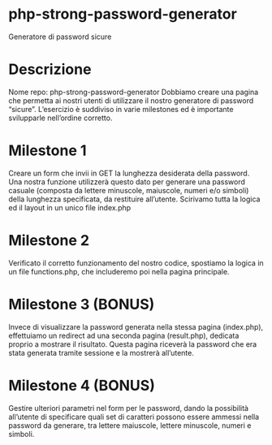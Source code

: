 # php-strong-password-generator
Generatore di password sicure

# Descrizione
Nome repo: php-strong-password-generator
Dobbiamo creare una pagina che permetta ai nostri utenti di utilizzare il nostro generatore di password “sicure”.
L’esercizio è suddiviso in varie milestones ed è importante svilupparle nell’ordine corretto.

# Milestone 1
Creare un form che invii in GET la lunghezza desiderata della password. Una nostra funzione utilizzerà questo dato per generare una password casuale (composta da lettere minuscole, maiuscole, numeri e/o simboli) della lunghezza specificata, da restituire all’utente.
Scirivamo tutta la logica ed il layout in un unico file index.php

# Milestone 2
Verificato il corretto funzionamento del nostro codice, spostiamo la logica in un file functions.php, che includeremo poi nella pagina principale.


# Milestone 3 (BONUS)
Invece di visualizzare la password generata nella stessa pagina (index.php), effettuiamo un redirect ad una seconda pagina (result.php), dedicata proprio a mostrare il risultato. Questa pagina riceverà la password che era stata generata tramite sessione e la mostrerà all’utente.

# Milestone 4 (BONUS)
Gestire ulteriori parametri nel form per le password, dando la possibilità all’utente di specificare quali set di caratteri possono essere ammessi nella password da generare, tra lettere maiuscole, lettere minuscole, numeri e simboli.
